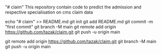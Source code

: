 "# claim" 
This repository contain code to predict the admission and respective specialisation on cms claim data

echo "# claim" >> README.md
git init
git add README.md
git commit -m "first commit"
git branch -M main
git remote add origin https://github.com/tazak/claim.git
git push -u origin main

git remote add origin https://github.com/tazak/claim.git
git branch -M main
git push -u origin main
